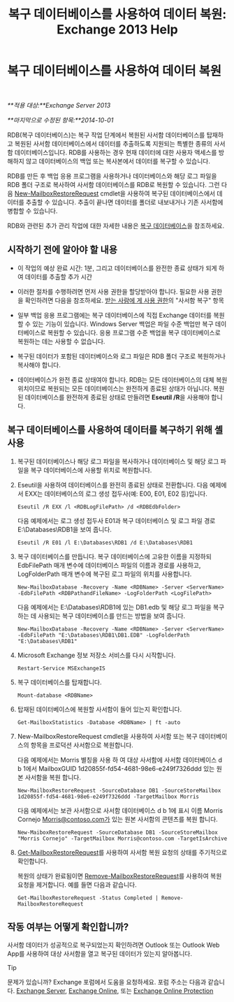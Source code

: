 ﻿---
title: '복구 데이터베이스를 사용하여 데이터 복원: Exchange 2013 Help'
TOCTitle: 복구 데이터베이스를 사용하여 데이터 복원
ms:assetid: d64c18e7-16af-4bd8-a5c5-01206984d4d1
ms:mtpsurl: https://technet.microsoft.com/ko-kr/library/Ee332351(v=EXCHG.150)
ms:contentKeyID: 50484296
ms.date: 05/22/2018
mtps_version: v=EXCHG.150
ms.translationtype: MT
---

# 복구 데이터베이스를 사용하여 데이터 복원

 

_**적용 대상:**Exchange Server 2013_

_**마지막으로 수정된 항목:**2014-10-01_

RDB(복구 데이터베이스)는 복구 작업 단계에서 복원된 사서함 데이터베이스를 탑재하고 복원된 사서함 데이터베이스에서 데이터를 추출하도록 지원되는 특별한 종류의 사서함 데이터베이스입니다. RDB를 사용하는 경우 현재 데이터에 대한 사용자 액세스를 방해하지 않고 데이터베이스의 백업 또는 복사본에서 데이터를 복구할 수 있습니다.

RDB를 만든 후 백업 응용 프로그램을 사용하거나 데이터베이스와 해당 로그 파일을 RDB 폴더 구조로 복사하여 사서함 데이터베이스를 RDB로 복원할 수 있습니다. 그런 다음 [New-MailboxRestoreRequest](https://technet.microsoft.com/ko-kr/library/ff829875\(v=exchg.150\)) cmdlet을 사용하여 복구된 데이터베이스에서 데이터를 추출할 수 있습니다. 추출이 끝나면 데이터를 폴더로 내보내거나 기존 사서함에 병합할 수 있습니다.

RDB와 관련된 추가 관리 작업에 대한 자세한 내용은 [복구 데이터베이스](recovery-databases-exchange-2013-help.md)을 참조하세요.

## 시작하기 전에 알아야 할 내용

  - 이 작업의 예상 완료 시간: 1분, 그리고 데이터베이스를 완전한 종료 상태가 되게 하여 데이터를 추출할 추가 시간

  - 이러한 절차를 수행하려면 먼저 사용 권한을 할당받아야 합니다. 필요한 사용 권한을 확인하려면 다음을 참조하세요. [받는 사람에 게 사용 권한](recipients-permissions-exchange-2013-help.md)의 "사서함 복구" 항목

  - 일부 백업 응용 프로그램에는 복구 데이터베이스에 직접 Exchange 데이터를 복원할 수 있는 기능이 있습니다. Windows Server 백업은 파일 수준 백업만 복구 데이터베이스로 복원할 수 있습니다. 응용 프로그램 수준 백업을 복구 데이터베이스로 복원하는 데는 사용할 수 없습니다.

  - 복구된 데이터가 포함된 데이터베이스와 로그 파일은 RDB 폴더 구조로 복원하거나 복사해야 합니다.

  - 데이터베이스가 완전 종료 상태여야 합니다. RDB는 모든 데이터베이스의 대체 복원 위치이므로 복원되는 모든 데이터베이스는 완전하게 종료된 상태가 아닙니다. 복원된 데이터베이스를 완전하게 종료된 상태로 만들려면 **Eseutil /R**을 사용해야 합니다.

## 복구 데이터베이스를 사용하여 데이터를 복구하기 위해 셸 사용

1.  복구된 데이터베이스나 해당 로그 파일을 복사하거나 데이터베이스 및 해당 로그 파일을 복구 데이터베이스에 사용할 위치로 복원합니다.

2.  Eseutil을 사용하여 데이터베이스를 완전히 종료된 상태로 전환합니다. 다음 예제에서 EXX는 데이터베이스의 로그 생성 접두사(예: E00, E01, E02 등)입니다.
    
        Eseutil /R EXX /l <RDBLogFilePath> /d <RDBEdbFolder>
    
    다음 예제에서는 로그 생성 접두사 E01과 복구 데이터베이스 및 로그 파일 경로 E:\\Databases\\RDB1을 보여 줍니다.
    
        Eseutil /R E01 /l E:\Databases\RDB1 /d E:\Databases\RDB1

3.  복구 데이터베이스를 만듭니다. 복구 데이터베이스에 고유한 이름을 지정하되 EdbFilePath 매개 변수에 데이터베이스 파일의 이름과 경로를 사용하고, LogFolderPath 매개 변수에 복구된 로그 파일의 위치를 사용합니다.
    
        New-MailboxDatabase -Recovery -Name <RDBName> -Server <ServerName> -EdbFilePath <RDBPathandFileName> -LogFolderPath <LogFilePath>
    
    다음 예제에서는 E:\\Databases\\RDB1에 있는 DB1.edb 및 해당 로그 파일을 복구하는 데 사용되는 복구 데이터베이스를 만드는 방법을 보여 줍니다.
    
        New-MailboxDatabase -Recovery -Name <RDBName> -Server <ServerName> -EdbFilePath "E:\Databases\RDB1\DB1.EDB" -LogFolderPath "E:\Databases\RDB1"

4.  Microsoft Exchange 정보 저장소 서비스를 다시 시작합니다.
    
        Restart-Service MSExchangeIS

5.  복구 데이터베이스를 탑재합니다.
    
        Mount-database <RDBName>

6.  탑재된 데이터베이스에 복원할 사서함이 들어 있는지 확인합니다.
    
        Get-MailboxStatistics -Database <RDBName> | ft -auto

7.  New-MailboxRestoreRequest cmdlet을 사용하여 사서함 또는 복구 데이터베이스의 항목을 프로덕션 사서함으로 복원합니다.
    
    다음 예제에서는 Morris 별칭을 사용 하 여 대상 사서함에 사서함 데이터베이스 d b 1에서 MailboxGUID 1d20855f-fd54-4681-98e6-e249f7326ddd 있는 원본 사서함을 복원 합니다.
    
        New-MailboxRestoreRequest -SourceDatabase DB1 -SourceStoreMailbox 1d20855f-fd54-4681-98e6-e249f7326ddd -TargetMailbox Morris
    
    다음 예제에서는 보관 사서함으로 사서함 데이터베이스 d b 1에 표시 이름 Morris Cornejo Morris@contoso.com가 있는 원본 사서함의 콘텐츠를 복원 합니다.
    
        New-MaiboxRestoreRequest -SourceDatabase DB1 -SourceStoreMailbox "Morris Cornejo" -TargetMailbox Morris@contoso.com -TargetIsArchive

8.  [Get-MailboxRestoreRequest](https://technet.microsoft.com/ko-kr/library/ff829907\(v=exchg.150\))를 사용하여 사서함 복원 요청의 상태를 주기적으로 확인합니다.
    
    복원의 상태가 완료됨이면 [Remove-MailboxRestoreRequest](https://technet.microsoft.com/ko-kr/library/ff829910\(v=exchg.150\))를 사용하여 복원 요청을 제거합니다. 예를 들면 다음과 같습니다.
    
        Get-MailboxRestoreRequest -Status Completed | Remove-MailboxRestoreRequest

## 작동 여부는 어떻게 확인합니까?

사서함 데이터가 성공적으로 복구되었는지 확인하려면 Outlook 또는 Outlook Web App를 사용하여 대상 사서함을 열고 복구된 데이터가 있는지 알아봅니다.


> [!TIP]
> 문제가 있습니까? Exchange 포럼에서 도움을 요청하세요. 포럼 주소는 다음과 같습니다. <A href="https://go.microsoft.com/fwlink/p/?linkid=60612">Exchange Server</A>, <A href="https://go.microsoft.com/fwlink/p/?linkid=267542">Exchange Online</A>, 또는 <A href="https://go.microsoft.com/fwlink/p/?linkid=285351">Exchange Online Protection</A>


